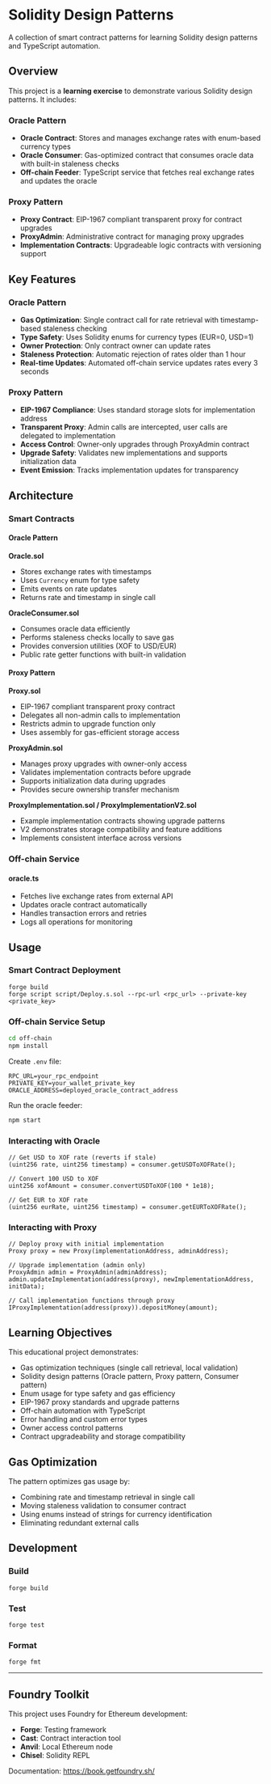 # Solidity Design Patterns

A collection of smart contract patterns for learning Solidity design patterns and TypeScript automation.

## Overview

This project is a **learning exercise** to demonstrate various Solidity design patterns. It includes:

### Oracle Pattern
- **Oracle Contract**: Stores and manages exchange rates with enum-based currency types
- **Oracle Consumer**: Gas-optimized contract that consumes oracle data with built-in staleness checks
- **Off-chain Feeder**: TypeScript service that fetches real exchange rates and updates the oracle

### Proxy Pattern
- **Proxy Contract**: EIP-1967 compliant transparent proxy for contract upgrades
- **ProxyAdmin**: Administrative contract for managing proxy upgrades
- **Implementation Contracts**: Upgradeable logic contracts with versioning support

## Key Features

### Oracle Pattern
- **Gas Optimization**: Single contract call for rate retrieval with timestamp-based staleness checking
- **Type Safety**: Uses Solidity enums for currency types (EUR=0, USD=1)
- **Owner Protection**: Only contract owner can update rates
- **Staleness Protection**: Automatic rejection of rates older than 1 hour
- **Real-time Updates**: Automated off-chain service updates rates every 3 seconds

### Proxy Pattern
- **EIP-1967 Compliance**: Uses standard storage slots for implementation address
- **Transparent Proxy**: Admin calls are intercepted, user calls are delegated to implementation
- **Access Control**: Owner-only upgrades through ProxyAdmin contract
- **Upgrade Safety**: Validates new implementations and supports initialization data
- **Event Emission**: Tracks implementation updates for transparency

## Architecture

### Smart Contracts

#### Oracle Pattern

**Oracle.sol**
- Stores exchange rates with timestamps
- Uses `Currency` enum for type safety
- Emits events on rate updates
- Returns rate and timestamp in single call

**OracleConsumer.sol**  
- Consumes oracle data efficiently
- Performs staleness checks locally to save gas
- Provides conversion utilities (XOF to USD/EUR)
- Public rate getter functions with built-in validation

#### Proxy Pattern

**Proxy.sol**
- EIP-1967 compliant transparent proxy contract
- Delegates all non-admin calls to implementation
- Restricts admin to upgrade function only
- Uses assembly for gas-efficient storage access

**ProxyAdmin.sol**
- Manages proxy upgrades with owner-only access
- Validates implementation contracts before upgrade
- Supports initialization data during upgrades
- Provides secure ownership transfer mechanism

**ProxyImplementation.sol / ProxyImplementationV2.sol**
- Example implementation contracts showing upgrade patterns
- V2 demonstrates storage compatibility and feature additions
- Implements consistent interface across versions

### Off-chain Service

#### oracle.ts
- Fetches live exchange rates from external API
- Updates oracle contract automatically
- Handles transaction errors and retries
- Logs all operations for monitoring

## Usage

### Smart Contract Deployment

```shell
forge build
forge script script/Deploy.s.sol --rpc-url <rpc_url> --private-key <private_key>
```

### Off-chain Service Setup

```bash
cd off-chain
npm install
```

Create `.env` file:
```
RPC_URL=your_rpc_endpoint
PRIVATE_KEY=your_wallet_private_key  
ORACLE_ADDRESS=deployed_oracle_contract_address
```

Run the oracle feeder:
```bash
npm start
```

### Interacting with Oracle

```solidity
// Get USD to XOF rate (reverts if stale)
(uint256 rate, uint256 timestamp) = consumer.getUSDToXOFRate();

// Convert 100 USD to XOF
uint256 xofAmount = consumer.convertUSDToXOF(100 * 1e18);

// Get EUR to XOF rate
(uint256 eurRate, uint256 timestamp) = consumer.getEURToXOFRate();
```

### Interacting with Proxy

```solidity
// Deploy proxy with initial implementation
Proxy proxy = new Proxy(implementationAddress, adminAddress);

// Upgrade implementation (admin only)
ProxyAdmin admin = ProxyAdmin(adminAddress);
admin.updateImplementation(address(proxy), newImplementationAddress, initData);

// Call implementation functions through proxy
IProxyImplementation(address(proxy)).depositMoney(amount);
```

## Learning Objectives

This educational project demonstrates:
- Gas optimization techniques (single call retrieval, local validation)
- Solidity design patterns (Oracle pattern, Proxy pattern, Consumer pattern)
- Enum usage for type safety and gas efficiency
- EIP-1967 proxy standards and upgrade patterns
- Off-chain automation with TypeScript
- Error handling and custom error types
- Owner access control patterns
- Contract upgradeability and storage compatibility

## Gas Optimization

The pattern optimizes gas usage by:
- Combining rate and timestamp retrieval in single call
- Moving staleness validation to consumer contract
- Using enums instead of strings for currency identification
- Eliminating redundant external calls

## Development

### Build
```shell
forge build
```

### Test
```shell
forge test
```

### Format
```shell
forge fmt
```

---

## Foundry Toolkit

This project uses Foundry for Ethereum development:

- **Forge**: Testing framework
- **Cast**: Contract interaction tool  
- **Anvil**: Local Ethereum node
- **Chisel**: Solidity REPL

Documentation: https://book.getfoundry.sh/